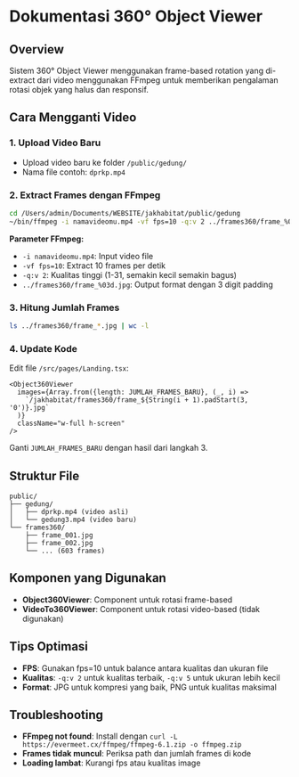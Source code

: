 # Dokumentasi 360° Object Viewer

## Overview
Sistem 360° Object Viewer menggunakan frame-based rotation yang di-extract dari video menggunakan FFmpeg untuk memberikan pengalaman rotasi objek yang halus dan responsif.

## Cara Mengganti Video

### 1. Upload Video Baru
- Upload video baru ke folder `/public/gedung/`
- Nama file contoh: `dprkp.mp4`

### 2. Extract Frames dengan FFmpeg
```bash
cd /Users/admin/Documents/WEBSITE/jakhabitat/public/gedung
~/bin/ffmpeg -i namavideomu.mp4 -vf fps=10 -q:v 2 ../frames360/frame_%03d.jpg
```

**Parameter FFmpeg:**
- `-i namavideomu.mp4`: Input video file
- `-vf fps=10`: Extract 10 frames per detik
- `-q:v 2`: Kualitas tinggi (1-31, semakin kecil semakin bagus)
- `../frames360/frame_%03d.jpg`: Output format dengan 3 digit padding

### 3. Hitung Jumlah Frames
```bash
ls ../frames360/frame_*.jpg | wc -l
```

### 4. Update Kode
Edit file `/src/pages/Landing.tsx`:
```tsx
<Object360Viewer 
  images={Array.from({length: JUMLAH_FRAMES_BARU}, (_, i) => 
    `/jakhabitat/frames360/frame_${String(i + 1).padStart(3, '0')}.jpg`
  )}
  className="w-full h-screen"
/>
```

Ganti `JUMLAH_FRAMES_BARU` dengan hasil dari langkah 3.

## Struktur File
```
public/
├── gedung/
│   ├── dprkp.mp4 (video asli)
│   └── gedung3.mp4 (video baru)
└── frames360/
    ├── frame_001.jpg
    ├── frame_002.jpg
    └── ... (603 frames)
```

## Komponen yang Digunakan
- **Object360Viewer**: Component untuk rotasi frame-based
- **VideoTo360Viewer**: Component untuk rotasi video-based (tidak digunakan)

## Tips Optimasi
- **FPS**: Gunakan fps=10 untuk balance antara kualitas dan ukuran file
- **Kualitas**: `-q:v 2` untuk kualitas terbaik, `-q:v 5` untuk ukuran lebih kecil
- **Format**: JPG untuk kompresi yang baik, PNG untuk kualitas maksimal

## Troubleshooting
- **FFmpeg not found**: Install dengan `curl -L https://evermeet.cx/ffmpeg/ffmpeg-6.1.zip -o ffmpeg.zip`
- **Frames tidak muncul**: Periksa path dan jumlah frames di kode
- **Loading lambat**: Kurangi fps atau kualitas image